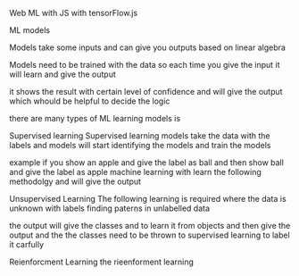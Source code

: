 Web ML with JS
with tensorFlow.js

ML models

Models take some inputs and can give you outputs based on linear algebra

Models need to be trained with the data so each time you give the input it will learn and give the output

it shows the result with certain level of confidence and will give the output which whould be helpful to decide the logic

there are many types of ML learning models is 

Supervised learning 
Supervised learning models take the data with the labels and models will start identifying the models and train the models 

example 
if you show an apple and give the label as ball
and then show ball and give the label as apple machine learning with learn the following methodolgy and will give the output



Unsupervised Learning
The following learning is required where the data is unknown with labels finding paterns in unlabelled data 

the output will give the classes and to learn it from objects and then give the output and the the classes need to be thrown to supervised learning to label it carfully

Reienforcment Learning
the rieenforment learning